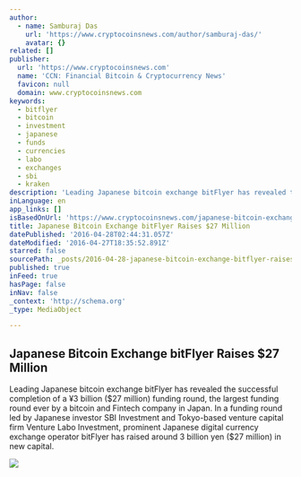 ```yaml
---
author:
  - name: Samburaj Das
    url: 'https://www.cryptocoinsnews.com/author/samburaj-das/'
    avatar: {}
related: []
publisher:
  url: 'https://www.cryptocoinsnews.com'
  name: 'CCN: Financial Bitcoin & Cryptocurrency News'
  favicon: null
  domain: www.cryptocoinsnews.com
keywords:
  - bitflyer
  - bitcoin
  - investment
  - japanese
  - funds
  - currencies
  - labo
  - exchanges
  - sbi
  - kraken
description: 'Leading Japanese bitcoin exchange bitFlyer has revealed the successful completion of a ¥3 billion ($27 million) funding round, the largest funding round ever by a bitcoin and Fintech company in Japan. In a funding round led by Japanese investor SBI Investment and Tokyo-based venture capital firm Venture Labo Investment, prominent Japanese digital currency exchange operator bitFlyer has raised around 3 billion yen ($27 million) in new capital.'
inLanguage: en
app_links: []
isBasedOnUrl: 'https://www.cryptocoinsnews.com/japanese-bitcoin-exchange-bitflyer-raises-27-million/'
title: Japanese Bitcoin Exchange bitFlyer Raises $27 Million
datePublished: '2016-04-28T02:44:31.057Z'
dateModified: '2016-04-27T18:35:52.891Z'
starred: false
sourcePath: _posts/2016-04-28-japanese-bitcoin-exchange-bitflyer-raises-dollar27-million.md
published: true
inFeed: true
hasPage: false
inNav: false
_context: 'http://schema.org'
_type: MediaObject

---
```

<article style=""><h1>Japanese Bitcoin Exchange bitFlyer Raises $27 Million</h1><p>Leading Japanese bitcoin exchange bitFlyer has revealed the successful completion of a ¥3 billion ($27 million) funding round, the largest funding round ever by a bitcoin and Fintech company in Japan. In a funding round led by Japanese investor SBI Investment and Tokyo-based venture capital firm Venture Labo Investment, prominent Japanese digital currency exchange operator bitFlyer has raised around 3 billion yen ($27 million) in new capital.</p><img src="https://www.cryptocoinsnews.com/wp-content/uploads/2016/04/Japanese-currency.jpg" /></article>